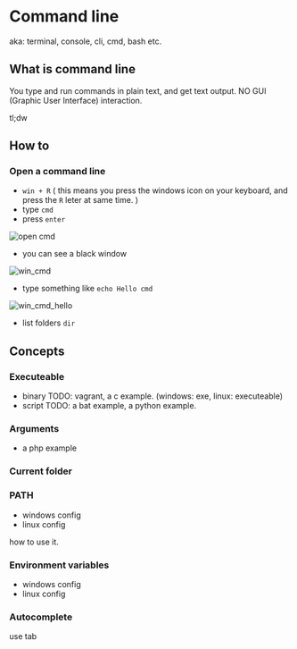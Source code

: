 # Command line

aka: terminal, console, cli, cmd, bash etc.

## What is command line

You type and run commands in plain text, and get text output. NO GUI (Graphic User Interface) interaction.

tl;dw

## How to

### Open a command line

- `win + R` ( this means you press the windows icon on your keyboard, and press the `R` leter at same time. )
- type `cmd`
- press `enter`

![open cmd](images/open_cmd.PNG)

- you can see a black window

![win_cmd](images/win_cmd.PNG)

- type something like `echo Hello cmd`

![win_cmd_hello](images/win_cmd_hello.PNG)

- list folders `dir`

## Concepts

### Executeable

- binary TODO: vagrant, a c example. (windows: exe, linux: executeable)
- script TODO: a bat example, a python example.

### Arguments

- a php example

### Current folder

### PATH

- windows config
- linux config

how to use it.

### Environment variables

- windows config
- linux config

### Autocomplete

use tab
